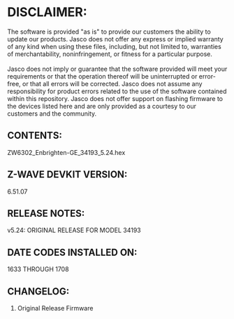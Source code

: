 # DISCLAIMER:
The software is provided "as is" to provide our customers the ability to update our products. Jasco does not offer any express or implied warranty of any kind when using these files, including, but not limited to, warranties of merchantability, noninfringement, or fitness for a particular purpose.<br>
<br>
Jasco does not imply or guarantee that the software provided will meet your requirements or that the operation thereof will be uninterrupted or error-free, or that all errors will be corrected. Jasco does not assume any responsibility for product errors related to the use of the software contained within this repository. Jasco does not offer support on flashing firmware to the devices listed here and are only provided as a courtesy to our customers and the community.

## CONTENTS:
ZW6302_Enbrighten-GE_34193_5.24.hex

## Z-WAVE DEVKIT VERSION:
6.51.07

## RELEASE NOTES:
v5.24: ORIGINAL RELEASE FOR MODEL 34193

## DATE CODES INSTALLED ON:
1633 THROUGH 1708

## CHANGELOG:
1. Original Release Firmware